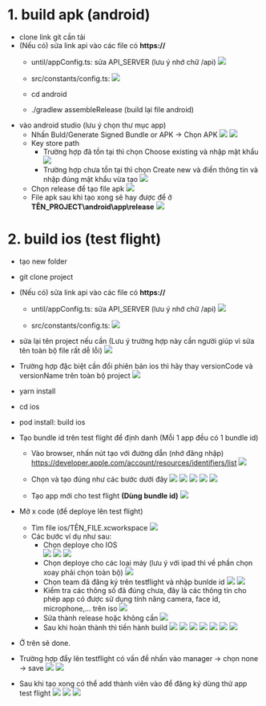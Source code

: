 # 1. build apk (android)
- clone link git cần tải
- (Nếu có) sửa link api vào các file có **https://**
  - until/appConfig.ts: sửa API_SERVER (lưu ý nhớ chữ /api)
   ![](https://res.cloudinary.com/do5mcnq9w/image/upload/v1695022885/server_deploy/build_change_api_server_1_x6z65h_rsjnxz.png)

  - src/constants/config.ts:
  ![](https://res.cloudinary.com/do5mcnq9w/image/upload/v1695022938/server_deploy/build_change_api_server_2_rdvp5p_v3qam3.png)

  - cd android
  - ./gradlew assembleRelease (build lại file android)
- vào android studio (lưu ý chọn thư mục app)
  - Nhấn Buld/Generate Signed Bundle or APK -> Chọn APK 
  ![](https://res.cloudinary.com/do5mcnq9w/image/upload/v1695022975/server_deploy/build_change_api_server_4_d3ojjc_lcpgow.png)
  ![](https://res.cloudinary.com/do5mcnq9w/image/upload/v1695023005/server_deploy/build_change_api_server_APK_vwyv9k_hziyx2.png)
  - Key store path
    - Trường hợp đã tồn tại thì chọn Choose existing và nhập mật khẩu
    ![](https://res.cloudinary.com/do5mcnq9w/image/upload/v1695023032/server_deploy/build_change_api_server_5_qvmrbk_jvtdbs.png)
    - Trường hợp chưa tồn tại thì chọn Create new và điền thông tin và nhập đúng mật khẩu vừa tạo
    ![](https://res.cloudinary.com/do5mcnq9w/image/upload/v1695023072/server_deploy/build_change_api_server_3_qgokqi_aapfae.png)
  - Chọn release để tạo file apk
    ![](https://res.cloudinary.com/do5mcnq9w/image/upload/v1695023103/server_deploy/build_change_api_server_6_yeeisg_cqqzj8.png)
  - File apk sau khi tạo xong sẽ hay được để ở **TÊN_PROJECT\android\app\release**
  ![](https://res.cloudinary.com/do5mcnq9w/image/upload/v1695023124/server_deploy/build_change_api_server_7_vlkwhl_pifjum.png)
  
# 2. build ios (test flight)
- tạo new folder
- git clone project
- (Nếu có) sửa link api vào các file có **https://**
  - until/appConfig.ts: sửa API_SERVER (lưu ý nhớ chữ /api)
   ![](https://res.cloudinary.com/do5mcnq9w/image/upload/v1695022885/server_deploy/build_change_api_server_1_x6z65h_rsjnxz.png)

  - src/constants/config.ts:
  ![](https://res.cloudinary.com/do5mcnq9w/image/upload/v1695022938/server_deploy/build_change_api_server_2_rdvp5p_v3qam3.png)

- sửa lại tên project nếu cần (Lưu ý trường hợp này cần người giúp vì sửa tên toàn bộ file rất dễ lỗi)
  ![](https://res.cloudinary.com/do5mcnq9w/image/upload/v1695022744/server_deploy/change%20all%20file%20ios%20and%20android%20%28warning%29.png)

- Trường hợp đặc biệt cần đổi phiên bản ios thì hãy thay versionCode và versionName trên toàn bộ project
 ![](https://res.cloudinary.com/do5mcnq9w/image/upload/v1698294399/server_deploy/change_version_ios.png)
  
- yarn install
- cd ios
- pod install: build ios
- Tạo bundle id trên test flight để định danh (Mỗi 1 app đều có 1 bundle id)
  - Vào browser, nhấn nút tạo với đường dẫn (nhớ đăng nhập) https://developer.apple.com/account/resources/identifiers/list
  ![](https://res.cloudinary.com/do5mcnq9w/image/upload/v1695021562/server_deploy/create%20new%20bundle%201.png)

  - Chọn và tạo đúng như các bước dưới đây
  ![](https://res.cloudinary.com/do5mcnq9w/image/upload/v1695021892/server_deploy/create%20new%20bundle%20id%202.png)
  ![](https://res.cloudinary.com/do5mcnq9w/image/upload/v1695022011/server_deploy/create%20new%20bundle%20id%203.png)
  ![](https://res.cloudinary.com/do5mcnq9w/image/upload/v1695022102/server_deploy/create%20new%20bundle%20id%204.1%20%28input%29.png)
  ![](https://res.cloudinary.com/do5mcnq9w/image/upload/v1695022179/server_deploy/create%20new%20bundle%20id%204.2.png)
  ![](https://res.cloudinary.com/do5mcnq9w/image/upload/v1695022247/server_deploy/create%20new%20bundle%20id%204.3.png)

  - Tạo app mới cho test flight **(Dùng bundle id)**
  ![](https://res.cloudinary.com/do5mcnq9w/image/upload/v1695022352/server_deploy/create%20new%20app.png)

- Mở x code (để deploye lên test flight)
  - Tìm file ios/TÊN_FILE.xcworkspace 
  ![](https://res.cloudinary.com/do5mcnq9w/image/upload/v1695020743/server_deploy/file%20build%20ios.png)
  - Các bước ví dụ như sau:
    - Chọn deploye cho IOS  
  ![](https://res.cloudinary.com/do5mcnq9w/image/upload/v1695023746/server_deploy/x_code_build_1.png)
  ![](https://res.cloudinary.com/do5mcnq9w/image/upload/v1695023891/server_deploy/x_code_build_2.png)
  ![](https://res.cloudinary.com/do5mcnq9w/image/upload/v1695023966/server_deploy/x_code_build_3.png)
    - Chọn deploye cho các loại máy (lưu ý với ipad thì về phần chọn xoay phải chọn toàn bộ)
  ![](https://res.cloudinary.com/do5mcnq9w/image/upload/v1695024062/server_deploy/x_code_build_4.png)
    - Chọn team đã đăng ký trên testflight và nhập bunlde id
  ![](https://res.cloudinary.com/do5mcnq9w/image/upload/v1698115140/server_deploy/x_code_build_5_rwlnkj.png)
  ![](https://res.cloudinary.com/do5mcnq9w/image/upload/v1695024235/server_deploy/x_code_build_6.png)
    - Kiểm tra các thông số đã đúng chưa, đây là các thông tin cho phép app có được sử dụng tính năng camera, face id, microphone,... trên iso
  ![](https://res.cloudinary.com/do5mcnq9w/image/upload/v1695024937/server_deploy/x_code_build_info_7.png)
    - Sửa thành release hoặc không cần
  ![](https://res.cloudinary.com/do5mcnq9w/image/upload/v1695025023/server_deploy/x_code_build_setting_debug_or_release_8.png)
    - Sau khi hoàn thành thì tiền hành build
  ![](https://res.cloudinary.com/do5mcnq9w/image/upload/v1695025181/server_deploy/x_code_build_archive_9.png)
  ![](https://res.cloudinary.com/do5mcnq9w/image/upload/v1695025287/server_deploy/x_code_build_distribute_10.png)
  ![](https://res.cloudinary.com/do5mcnq9w/image/upload/v1695025385/server_deploy/x_code_build_testflight_11.png)
  ![](https://res.cloudinary.com/do5mcnq9w/image/upload/v1695025454/server_deploy/x_code_build_testflight_12.png)
  ![](https://res.cloudinary.com/do5mcnq9w/image/upload/v1695025520/server_deploy/x_code_build_testflight_13.png)
  ![](https://res.cloudinary.com/do5mcnq9w/image/upload/v1695025612/server_deploy/x_code_build_testflight_14.png)
  ![](https://res.cloudinary.com/do5mcnq9w/image/upload/v1695025893/server_deploy/x_code_build_testflight_15.png)

- Ở trên sẽ done.
- Trường hợp đẩy lên testflight có vấn đề nhấn vào manager -> chọn none -> save
  ![](https://res.cloudinary.com/do5mcnq9w/image/upload/v1695026085/server_deploy/test_flight_fix_after_build_1.png)
  ![](https://res.cloudinary.com/do5mcnq9w/image/upload/v1695026227/server_deploy/test_flight_fix_after_build_2.png)

- Sau khi tạo xong có thể add thành viên vào để đăng ký dùng thử app test flight
  ![](https://res.cloudinary.com/do5mcnq9w/image/upload/v1695022528/server_deploy/create%20group%20test%20flight%205.1.png)
  ![](https://res.cloudinary.com/do5mcnq9w/image/upload/v1695022598/server_deploy/add%20member%20group%20test%20flight%205.2.png)
  ![](https://res.cloudinary.com/do5mcnq9w/image/upload/v1695022634/server_deploy/add%20member%20group%20test%20flight%205.3.png)
